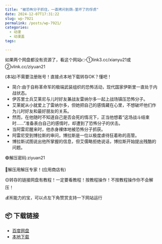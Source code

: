 ```yaml
---
title: "被恐怖分子抓住，一直拷问到荫☆茎坏了的俘虏"
date: 2024-12-07T17:31:22
slug: wp-7921
permalink: /posts/wp-7921/
categories:
  - 动漫
  - 动漫盖
tags:

---
```


如果两个网盘都没有资源了，看这个网站👉①link3.cc/xianyu21或②vlink.cc/ziyuan21

(本站)不需要注册账号！直接点本地下载转存OK？懂吧！

*   简介:由于自称革命军的极端武装组织的恐怖活动，现代国家伊斯里一直处于内战状态。
*   伊苏里士兵艾莱尼与儿时好友兼战友雷纳尔多一起上战场镇压恐怖分子。
*   艾莱妮从小就爱上了雷纳尔多，但她把自己的感情藏在心里，不想破坏他们作为儿时好友和最好朋友的关系。
*   然而，在他随时不知道自己是否会死的情况下，正当他想着“这场战斗结束时……”准备表白自己的感情时，却遭到了恐怖分子的伏击。
*   当阿雷尼醒来时，他赤身裸体地被恐怖分子抓获。
*   阿雷尼受到博拉斯的审问，博拉斯是一位以极度虐待狂着称的高管。
*   博拉斯试图说出他所掌握的信息，但艾儒略拒绝说话，博拉斯开始提出残酷的问题。

🟢解压密码:ziyuan21

🔵解压用解压专家！(应用商店有)

🟡转存的链接网盘有教程！一定要看教程！按教程操作！不按教程操作你不会解压！

💰🈶能力的宝，可以点左下角赞赏支持一下网站运行

## 📦 下载链接
- [百度网盘](https://blziyuan21.com/pay-download/7921?key=2b28a6b5fa&down_id=0)
- [本地下载](https://blziyuan21.com/pay-download/7921?key=2b28a6b5fa&down_id=1)

